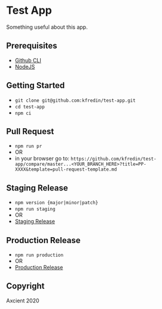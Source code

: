 # Test App

Something useful about this app.

## Prerequisites

- [Github CLI](https://cli.github.com/manual/installation)
- [NodeJS](https://nodejs.org/)

## Getting Started

- `git clone git@github.com:kfredin/test-app.git`
- `cd test-app`
- `npm ci`

## Pull Request

- `npm run pr`
- OR
- in your browser go to: `https://github.com/kfredin/test-app/compare/master...<YOUR_BRANCH_HERE>?title=PP-XXXX&template=pull-request-template.md`

## Staging Release

- `npm version {major|minor|patch}`
- `npm run staging`
- OR
- [Staging Release](https://github.com/kfredin/test-app/compare/staging...master?title=Release%20x.y.z&template=release-template.md)

## Production Release

- `npm run production`
- OR
- [Production Release](https://github.com/kfredin/test-app/compare/production...staging?title=Release%20x.y.z&template=release-template.md)

## Copyright

Axcient 2020
